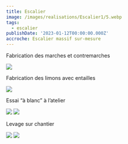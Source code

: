 ```yaml
---
title: Escalier
image: /images/realisations/Escalier1/5.webp
tags:
  - escalier
publishDate: '2023-01-12T00:00:00.000Z'
accroche: Escalier massif sur-mesure
---
```


Fabrication des marches et contremarches

![](/images/realisations/Escalier1/0.webp)

Fabrication des limons avec entailles

![](/images/realisations/Escalier1/1.webp)

Essai “à blanc” à l’atelier

![](/images/realisations/Escalier1/2.webp)
![](/images/realisations/Escalier1/3.webp)

Levage sur chantier

![](/images/realisations/Escalier1/4.webp)
![](/images/realisations/Escalier1/5.webp)
